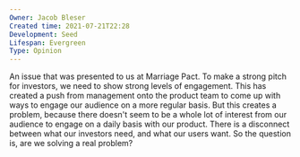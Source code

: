 ```yaml
---
Owner: Jacob Bleser
Created time: 2021-07-21T22:28
Development: Seed
Lifespan: Evergreen
Type: Opinion
---
```

An issue that was presented to us at Marriage Pact. To make a strong pitch for investors, we need to show strong levels of engagement. This has created a push from management onto the product team to come up with ways to engage our audience on a more regular basis. But this creates a problem, because there doesn't seem to be a whole lot of interest from our audience to engage on a daily basis with our product. There is a disconnect between what our investors need, and what our users want. So the question is, are we solving a real problem?